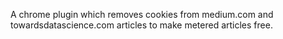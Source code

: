 A chrome plugin which removes cookies from medium.com and towardsdatascience.com articles to make metered articles free.